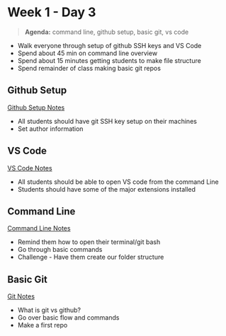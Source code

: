 # Week 1 - Day 3

> **Agenda:** command line, github setup, basic git, vs code

* Walk everyone through setup of github SSH keys and VS Code
* Spend about 45 min on command line overview
* Spend about 15 minutes getting students to make file structure
* Spend remainder of class making basic git repos

## Github Setup
[Github Setup Notes](https://github.com/nss-nightclass-projects/Night-Class-Resources/blob/master/book-1-foundations/chapters/github-setup.md)
* All students should have git SSH key setup on their machines
* Set author information

## VS Code
[VS Code Notes](https://github.com/nss-nightclass-projects/Night-Class-Resources/blob/master/book-1-foundations/chapters/vs_code.md)
* All students should be able to open VS code from the command Line
* Students should have some of the major extensions installed

## Command Line
[Command Line Notes](https://github.com/nss-nightclass-projects/Night-Class-Resources/blob/master/book-1-foundations/chapters/command-line.md)
* Remind them how to open their terminal/git bash
* Go through basic commands
* Challenge - Have them create our folder structure

## Basic Git
[Git Notes](https://github.com/nss-nightclass-projects/Night-Class-Resources/blob/master/book-1-foundations/chapters/git-and-github.md)
* What is git vs github?
* Go over basic flow and commands
* Make a first repo
